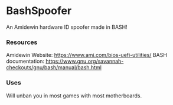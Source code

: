 # BashSpoofer
An Amidewin hardware ID spoofer made in BASH!

### Resources

Amidewin Website: https://www.ami.com/bios-uefi-utilities/
BASH documentation: https://www.gnu.org/savannah-checkouts/gnu/bash/manual/bash.html

### Uses

Will unban you in most games with most motherboards.

